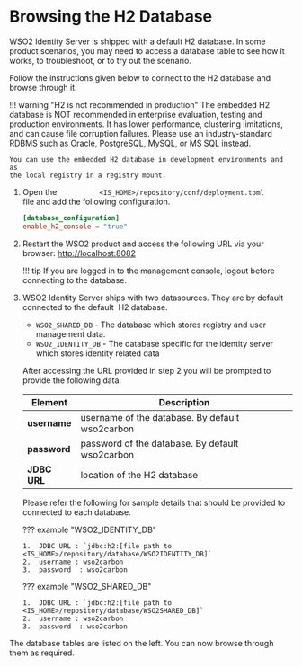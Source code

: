 # Browsing the H2 Database

WSO2 Identity Server is shipped with a default H2 database. In some
product scenarios, you may need to access a database table to see how it
works, to troubleshoot, or to try out the scenario.

Follow the instructions given below to connect to the H2 database and
browse through it.

!!! warning "H2 is not recommended in production"
    The embedded H2 database is NOT recommended in enterprise evaluation, testing and
    production environments. It has lower performance, clustering
    limitations, and can cause file corruption failures. Please use an
    industry-standard RDBMS such as Oracle, PostgreSQL, MySQL, or MS SQL
    instead.
    
    You can use the embedded H2 database in development environments and as
    the local registry in a registry mount.
    

1.  Open the
    `           <IS_HOME>/repository/conf/deployment.toml          `
    file and add the following configuration.

    ``` toml
    [database_configuration]
    enable_h2_console = "true"
    ```

2.  Restart the WSO2 product and access the following URL via your
    browser: [http://localhost:8082](http://localhost:8082/)

    !!! tip
        If you are logged in to the management console, logout before
        connecting to the database.
        
3.  WSO2 Identity Server ships with two datasources. They are by default connected 
    to the default  H2 database. 
    
    - `WSO2_SHARED_DB` - The database which stores registry and user management
                         data.
    - `WSO2_IDENTITY_DB` - The database specific for the identity server which stores
                           identity related data
                           
    After accessing the URL provided in step 2 you will be prompted to provide the following data. 
    
      <table>
      <thead>
      <tr class="header">
      <th>Element</th>
      <th>Description</th>
      </tr>
      </thead>
      <tbody>
      <tr class="even">
      <td><strong>username</strong></td>
      <td>username of the database. By default wso2carbon</td>
      </tr>
      <tr class="even">
      <td><strong>password</strong></td>
      <td>password of the database. By default wso2carbon</td>
      </tr>
      <tr class="even">
      <td><strong>JDBC URL</strong></td>
      <td>location of the H2 database</td>
      </tr>
      </table>  
    
    Please refer the following for sample details that should be provided to connected to each database.
    
    ??? example "WSO2_IDENTITY_DB"
        
        1.  JDBC URL : `jdbc:h2:[file path to <IS_HOME>/repository/database/WSO2IDENTITY_DB]`
        2.  username : wso2carbon
        3.  password  : wso2carbon
    
    ??? example "WSO2_SHARED_DB"
    
        1.  JDBC URL : `jdbc:h2:[file path to <IS_HOME>/repository/database/WSO2SHARED_DB]`
        2.  username : wso2carbon
        3.  password  : wso2carbon


The database tables are listed on the left. You can now browse through
them as required.
